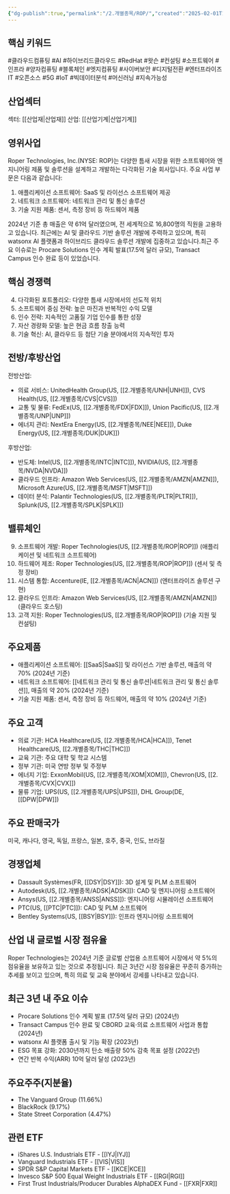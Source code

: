 ```yaml
---
{"dg-publish":true,"permalink":"/2.개별종목/ROP/","created":"2025-02-01T12:46:23.832+09:00","updated":"2025-06-03T20:06:01.034+09:00"}
---
```


## 핵심 키워드

#클라우드컴퓨팅 #AI #하이브리드클라우드 #RedHat #왓슨 #컨설팅 #소프트웨어 #인프라 #양자컴퓨팅 #블록체인 #엣지컴퓨팅 #사이버보안 #디지털전환 #엔터프라이즈IT #오픈소스 #5G #IoT #빅데이터분석 #머신러닝 #지속가능성

## 산업섹터

섹터: [[산업재\|산업재]]
산업: [[산업기계\|산업기계]]

## 영위사업

Roper Technologies, Inc.(NYSE: ROP)는 다양한 틈새 시장을 위한 소프트웨어와 엔지니어링 제품 및 솔루션을 설계하고 개발하는 다각화된 기술 회사입니다. 주요 사업 부문은 다음과 같습니다:

1. 애플리케이션 소프트웨어: SaaS 및 라이선스 소프트웨어 제공
2. 네트워크 소프트웨어: 네트워크 관리 및 통신 솔루션
3. 기술 지원 제품: 센서, 측정 장비 등 하드웨어 제품

2024년 기준 총 매출은 약 61억 달러였으며, 전 세계적으로 16,800명의 직원을 고용하고 있습니다. 최근에는 AI 및 클라우드 기반 솔루션 개발에 주력하고 있으며, 특히 watsonx AI 플랫폼과 하이브리드 클라우드 솔루션 개발에 집중하고 있습니다.최근 주요 이슈로는 Procare Solutions 인수 계획 발표(17.5억 달러 규모), Transact Campus 인수 완료 등이 있었습니다.

## 핵심 경쟁력

4. 다각화된 포트폴리오: 다양한 틈새 시장에서의 선도적 위치
5. 소프트웨어 중심 전략: 높은 마진과 반복적인 수익 모델
6. 인수 전략: 지속적인 고품질 기업 인수를 통한 성장
7. 자산 경량화 모델: 높은 현금 흐름 창출 능력
8. 기술 혁신: AI, 클라우드 등 첨단 기술 분야에서의 지속적인 투자

## 전방/후방산업

전방산업:

- 의료 서비스: UnitedHealth Group(US, [[2.개별종목/UNH\|UNH]]), CVS Health(US, [[2.개별종목/CVS\|CVS]])
- 교통 및 물류: FedEx(US, [[2.개별종목/FDX\|FDX]]), Union Pacific(US, [[2.개별종목/UNP\|UNP]])
- 에너지 관리: NextEra Energy(US, [[2.개별종목/NEE\|NEE]]), Duke Energy(US, [[2.개별종목/DUK\|DUK]])

후방산업:

- 반도체: Intel(US, [[2.개별종목/INTC\|INTC]]), NVIDIA(US, [[2.개별종목/NVDA\|NVDA]])
- 클라우드 인프라: Amazon Web Services(US, [[2.개별종목/AMZN\|AMZN]]), Microsoft Azure(US, [[2.개별종목/MSFT\|MSFT]])
- 데이터 분석: Palantir Technologies(US, [[2.개별종목/PLTR\|PLTR]]), Splunk(US, [[2.개별종목/SPLK\|SPLK]])

## 밸류체인

9. 소프트웨어 개발: Roper Technologies(US, [[2.개별종목/ROP\|ROP]]) (애플리케이션 및 네트워크 소프트웨어)
10. 하드웨어 제조: Roper Technologies(US, [[2.개별종목/ROP\|ROP]]) (센서 및 측정 장비)
11. 시스템 통합: Accenture(IE, [[2.개별종목/ACN\|ACN]]) (엔터프라이즈 솔루션 구현)
12. 클라우드 인프라: Amazon Web Services(US, [[2.개별종목/AMZN\|AMZN]]) (클라우드 호스팅)
13. 고객 지원: Roper Technologies(US, [[2.개별종목/ROP\|ROP]]) (기술 지원 및 컨설팅)

## 주요제품

- 애플리케이션 소프트웨어: [[SaaS\|SaaS]] 및 라이선스 기반 솔루션, 매출의 약 70% (2024년 기준)
- 네트워크 소프트웨어: [[네트워크 관리 및 통신 솔루션\|네트워크 관리 및 통신 솔루션]], 매출의 약 20% (2024년 기준)
- 기술 지원 제품: 센서, 측정 장비 등 하드웨어, 매출의 약 10% (2024년 기준)

## 주요 고객

- 의료 기관: HCA Healthcare(US, [[2.개별종목/HCA\|HCA]]), Tenet Healthcare(US, [[2.개별종목/THC\|THC]])
- 교육 기관: 주요 대학 및 학교 시스템
- 정부 기관: 미국 연방 정부 및 주정부
- 에너지 기업: ExxonMobil(US, [[2.개별종목/XOM\|XOM]]), Chevron(US, [[2.개별종목/CVX\|CVX]])
- 물류 기업: UPS(US, [[2.개별종목/UPS\|UPS]]), DHL Group(DE, [[DPW\|DPW]])

## 주요 판매국가

미국, 캐나다, 영국, 독일, 프랑스, 일본, 호주, 중국, 인도, 브라질

## 경쟁업체

- Dassault Systèmes(FR, [[DSY\|DSY]]): 3D 설계 및 PLM 소프트웨어
- Autodesk(US, [[2.개별종목/ADSK\|ADSK]]): CAD 및 엔지니어링 소프트웨어
- Ansys(US, [[2.개별종목/ANSS\|ANSS]]): 엔지니어링 시뮬레이션 소프트웨어
- PTC(US, [[PTC\|PTC]]): CAD 및 PLM 소프트웨어
- Bentley Systems(US, [[BSY\|BSY]]): 인프라 엔지니어링 소프트웨어

## 산업 내 글로벌 시장 점유율

Roper Technologies는 2024년 기준 글로벌 산업용 소프트웨어 시장에서 약 5%의 점유율을 보유하고 있는 것으로 추정됩니다. 최근 3년간 시장 점유율은 꾸준히 증가하는 추세를 보이고 있으며, 특히 의료 및 교육 분야에서 강세를 나타내고 있습니다.

## 최근 3년 내 주요 이슈

- Procare Solutions 인수 계획 발표 (17.5억 달러 규모) (2024년)
- Transact Campus 인수 완료 및 CBORD 교육·의료 소프트웨어 사업과 통합 (2024년)
- watsonx AI 플랫폼 출시 및 기능 확장 (2023년)
- ESG 목표 강화: 2030년까지 탄소 배출량 50% 감축 목표 설정 (2022년)
- 연간 반복 수익(ARR) 10억 달러 달성 (2023년)

## 주요주주(지분율)

- The Vanguard Group (11.66%)
- BlackRock (9.17%)
- State Street Corporation (4.47%)

## 관련 ETF

- iShares U.S. Industrials ETF - [[IYJ\|IYJ]]
- Vanguard Industrials ETF - [[VIS\|VIS]]
- SPDR S&P Capital Markets ETF - [[KCE\|KCE]]
- Invesco S&P 500 Equal Weight Industrials ETF - [[RGI\|RGI]]
- First Trust Industrials/Producer Durables AlphaDEX Fund - [[FXR\|FXR]]